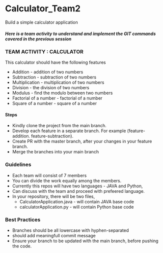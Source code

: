 # Calculator_Team2
Build a simple calculator application

##### Here is a team activity to understand and implement the GIT commands covered in the previous session
### TEAM ACTIVITY : CALCULATOR
This calculator should have the following features
 - Addition - addition of two numbers
 - Subtraction - subtraction of two numbers
 - Multiplication - multiplication of two numbers
 - Division - the division of two numbers
 - Modulus - find the modulo between two numbers
 - Factorial of a number - factorial of a number
 - Square of a number - square of a number
#### Steps
- Kindly clone the project from the main branch.
- Develop each feature in a separate branch. For example (feature-addition. feature-subtraction).
- Create PR with the master branch, after your changes in your feature branch.
- Merge the branches into your main branch
### Guidelines
- Each team will consist of 7 members
- You can divide the work equally among the members.
- Currently this repos will have two languages - JAVA and Python,
- Can discuss with the team and proceed with prefeered language.
- In your repository, there will be two files, 
    - CalculatorApplication.java - will contain JAVA base code
    - calculatorApplication.py - will contain Python base code 
### Best Practices
- Branches should be all lowercase with hyphen-separated
- should add meaningfull commit message
- Ensure your branch to be updated with the main branch, before pushing the code.

